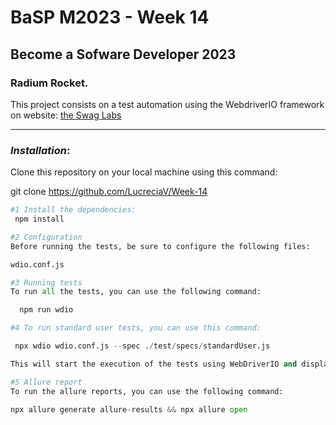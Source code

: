 # BaSP M2023 - Week 14
## Become a Sofware Developer 2023 
### Radium Rocket.

This project consists on a test automation using the WebdriverIO framework on  website: [the Swag Labs](https://www.saucedemo.com/.)


----
### _Installation_:

Clone this repository on your local machine using this command:

git clone https://github.com/LucreciaV/Week-14

```bash
#1 Install the dependencies:
 npm install
 ```
 ```python
#2 Configuration
Before running the tests, be sure to configure the following files:

 wdio.conf.js
 ```
```python
#3 Running tests
To run all the tests, you can use the following command:

  npm run wdio
```
```python
#4 To run standard user tests, you can use this command:

 npx wdio wdio.conf.js --spec ./test/specs/standardUser.js

This will start the execution of the tests using WebDriverIO and display the results in the console.

```
```python
#5 Allure report
To run the allure reports, you can use the following command:

npx allure generate allure-results && npx allure open
